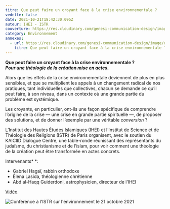 ```yaml
---
titre: Que peut faire un croyant face à la crise environnementale ?
vedette: false
date: 2021-10-21T18:42:30.095Z
auteur: IHEI - ISTR
couverture: https://res.cloudinary.com/genesi-communication-design/image/upload/v1634333946/ISTR_table_ronde_Paris_oct._2021_shwcay.png
category: Environnement
annexes:
  - url: https://res.cloudinary.com/genesi-communication-design/image/upload/v1634333946/ISTR_table_ronde_Paris_oct._2021_shwcay.png
    titre: Que peut faire un croyant face à la crise environnementale ?
---
```

**Que peut faire un croyant face à la crise environnementale&nbsp;?**</br>
***Pour une théologie de la création mise en actes.***

Alors que les effets de la crise environnementale deviennent de plus en plus sensibles, et que se multiplient les appels à un changement radical de nos pratiques, tant individuelles que collectives, chacun se demande ce qu’il peut faire, à son niveau, dans un contexte où une grande partie du problème est systémique.

Les croyants, en particulier, ont-ils une façon spécifique de comprendre l’origine de la crise —&nbsp;une crise en grande partie spirituelle&nbsp;—, de proposer des solutions, et de donner l’exemple par une véritable *conversion&nbsp;*?

L’Institut des Hautes Études Islamiques (IHEI) et l’Institut de Science et de Théologie des Religions (ISTR) de Paris organisent, avec le soutien du KAICIID Dialogue Centre, une table-ronde réunissant des représentants du judaïsme, du christianisme et de l’islam, pour voir comment une théologie de la création peut être transformée en actes concrets.

Intervenants*&nbsp;*:

* Gabriel Hagaï, rabbin orthodoxe
* Élena Lasida, théologienne chrétienne
* Abd al-Haqq Guiderdoni, astrophysicien, directeur de l’IHEI

[Vidéo](https://www.youtube.com/watch?v=SBqaedLVY6Y&list=PL8SfYzzX-i3mkGbTu8i3NQImIy736sDWb)

![](https://res.cloudinary.com/genesi-communication-design/image/upload/v1635835211/ISTR_211021_fo0d5p.png "Conférence à l'ISTR sur l'environnement le 21 octobre 2021")